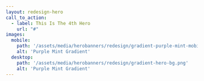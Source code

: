 ```yaml
---
layout: redesign-hero
call_to_action:
  - label: This Is The 4th Hero
    url: "#"
images:
  mobile: 
    path: '/assets/media/herobanners/redesign/gradient-purple-mint-mobile.png'
    alt: 'Purple Mint Gradient'
  desktop: 
    path: '/assets/media/herobanners/redesign/gradient-hero-bg.png'
    alt: 'Purple Mint Gradient'
---
```

